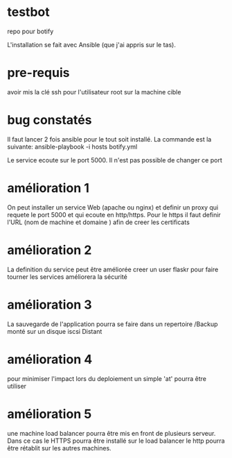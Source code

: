 # testbot
repo pour botify

L'installation se fait avec Ansible (que j'ai appris sur le tas).


# pre-requis
avoir mis la clé ssh pour l'utilisateur root sur la machine cible

# bug constatés
Il faut lancer 2 fois ansible pour le tout soit installé. La commande est la suivante: 
ansible-playbook -i hosts botify.yml

Le service ecoute sur le port 5000. Il n'est pas possible de changer ce port

# amélioration  1
On peut installer un service Web (apache ou nginx) et definir un proxy qui requete le port 5000 et qui ecoute en http/https. 
Pour le https il faut definir l'URL (nom de machine et domaine ) afin de creer les certificats
# amélioration 2
La definition du service peut être améliorée
creer un user flaskr pour faire tourner les services améliorera la sécurité
# amélioration 3
La sauvegarde de l'application pourra se faire dans un repertoire /Backup monté sur un disque iscsi Distant
# amélioration 4
pour minimiser l'impact lors du deploiement un simple 'at' pourra être utiliser
# amélioration 5
une machine load balancer pourra être mis en front de plusieurs serveur. Dans ce cas le HTTPS pourra être installé sur le load balancer le http pourra être rétablit sur les autres machines.  
